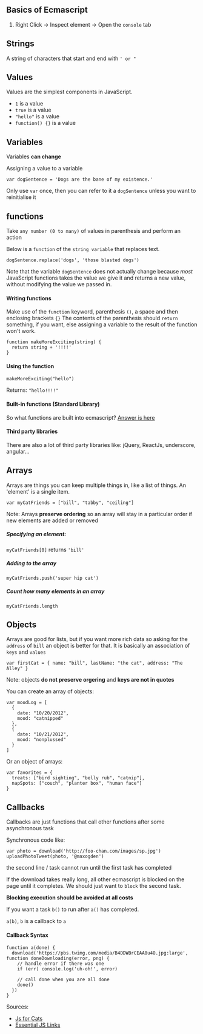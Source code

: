 ## Basics of Ecmascript

1. Right Click -> Inspect element -> Open the `console` tab

## Strings

A string of characters that start and end with `' or "`

## Values

Values are the simplest components in JavaScript.
- `1` is a value
- `true` is a value
- `"hello"` is a value
- `function() {}` is a value

## Variables

Variables **can change**

Assigning a value to a variable

`var dogSentence = 'Dogs are the bane of my existence.'`

Only use `var` once, then you can refer to it a `dogSentence` unless you want to reinitialise it

## functions

Take `any number (0 to many)` of values in parenthesis and perform an action

Below is a `function` of the `string variable` that replaces text.

`dogSentence.replace('dogs', 'those blasted dogs')`

Note that the variable `dogSentence` does not actually change because _most_ JavaScript functions takes the value we give it and returns a new value, without modifying the value we passed in.

#### Writing functions

Make use of the `function` keyword, parenthesis `()`, a space and then enclosing brackets `{}`
The contents of the parenthesis should `return` something, if you want, else assigning a variable to the result of the function won't work.

```
function makeMoreExciting(string) {
  return string + '!!!!'
}
```

#### Using the function

`makeMoreExciting("hello")`

Returns: `"hello!!!!"`

#### Built-in functions (Standard Library)

So what functions are built into ecmascript? [Answer is here](https://developer.mozilla.org/en-US/docs/Web/JavaScript/Reference)

#### Third party libraries

There are also a lot of third party libraries like: jQuery, ReactJs, underscore, angular...

## Arrays

Arrays are things you can keep multiple things in, like a list of things. An 'element' is a single item.

`var myCatFriends = ["bill", "tabby", "ceiling"]`

Note: Arrays **preserve ordering** so an array will stay in a particular order if new elements are added or removed

##### Specifying an element:

`myCatFriends[0]` returns `'bill'`

##### Adding to the array

`myCatFriends.push('super hip cat')`

##### Count how many elements in an array

`myCatFriends.length`

## Objects

Arrays are good for lists, but if you want more rich data so asking for the `address` of `bill` an object is better for that. It is basically an association of `keys` and `values`

`var firstCat = { name: "bill", lastName: "the cat", address: "The Alley" }`

Note: objects **do not preserve orgering** and **keys are not in quotes**

You can create an array of objects:

```
var moodLog = [
  {
    date: "10/20/2012",
    mood: "catnipped"
  },
  {
    date: "10/21/2012",
    mood: "nonplussed"
  }
]
```
Or an object of arrays:

```
var favorites = {
  treats: ["bird sighting", "belly rub", "catnip"],
  napSpots: ["couch", "planter box", "human face"]
}
```

## Callbacks

Callbacks are just functions that call other functions after some asynchronous task

Synchronous code like:

```
var photo = download('http://foo-chan.com/images/sp.jpg')
uploadPhotoTweet(photo, '@maxogden')
```

the second line / task cannot run until the first task has completed

If the download takes really long, all other ecmascript is blocked on the page until it completes.
We should just want to `block` the second task.

**Blocking execution should be avoided at all costs**

If you want a task `b()` to run after `a()` has completed.

`a(b)`, `b` is a callback to `a`

#### Callback Syntax

```
function a(done) {
  download('https://pbs.twimg.com/media/B4DDWBrCEAA8u4O.jpg:large', function doneDownloading(error, png) {
    // handle error if there was one
    if (err) console.log('uh-oh!', error)

    // call done when you are all done
    done()
  })
}
```




Sources:
- [Js for Cats](http://jsforcats.com/)
- [Essential JS Links](https://github.com/ericelliott/essential-javascript-links)
